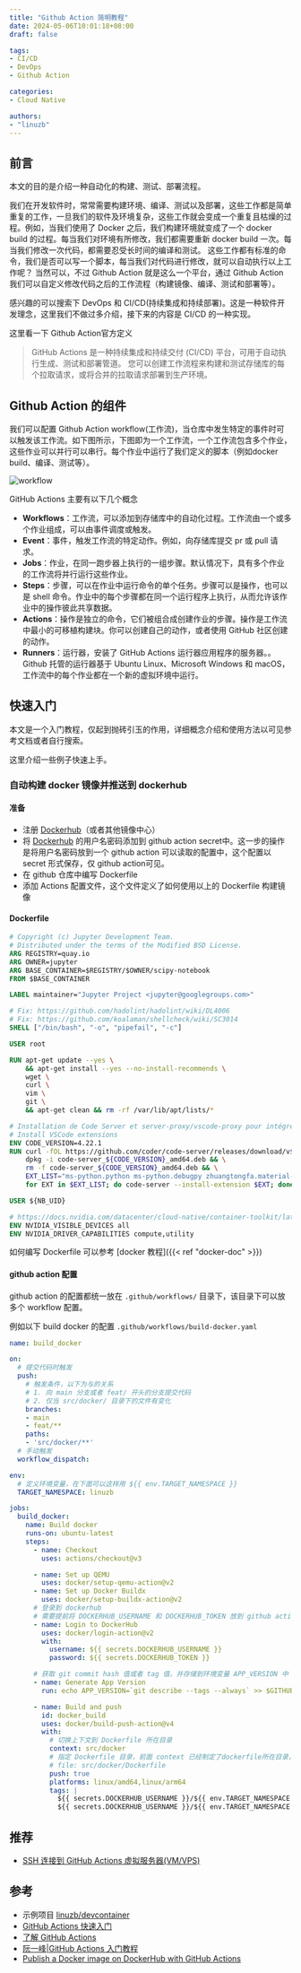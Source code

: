 ```yaml
---
title: "Github Action 简明教程"
date: 2024-05-06T10:01:18+08:00
draft: false

tags:
- CI/CD
- DevOps
- Github Action

categories: 
- Cloud Native

authors:
- "linuzb"
---
```


## 前言

本文的目的是介绍一种自动化的构建、测试、部署流程。

我们在开发软件时，常常需要构建环境、编译、测试以及部署，这些工作都是简单重复的工作，一旦我们的软件及环境复杂，这些工作就会变成一个重复且枯燥的过程。例如，当我们使用了 Docker 之后，我们构建环境就变成了一个 docker build 的过程。每当我们对环境有所修改，我们都需要重新 docker build 一次。每当我们修改一次代码，都需要忍受长时间的编译和测试。 这些工作都有标准的命令，我们是否可以写一个脚本，每当我们对代码进行修改，就可以自动执行以上工作呢？ 当然可以，不过 Github Action 就是这么一个平台，通过 Github Action 我们可以自定义修改代码之后的工作流程（构建镜像、编译、测试和部署等）。

感兴趣的可以搜索下 DevOps 和 CI/CD(持续集成和持续部署)。这是一种软件开发理念，这里我们不做过多介绍，接下来的内容是 CI/CD 的一种实现。

这里看一下 Github Action官方定义

> GitHub Actions 是一种持续集成和持续交付 (CI/CD) 平台，可用于自动执行生成、测试和部署管道。 您可以创建工作流程来构建和测试存储库的每个拉取请求，或将合并的拉取请求部署到生产环境。

## Github Action 的组件

我们可以配置 Github Action workflow(工作流)，当仓库中发生特定的事件时可以触发该工作流。如下图所示，下图即为一个工作流，一个工作流包含多个作业，这些作业可以并行可以串行。每个作业中运行了我们定义的脚本（例如docker build、编译、测试等）。

![workflow](https://docs.github.com/assets/cb-25535/mw-1440/images/help/actions/overview-actions-simple.webp)

GitHub Actions 主要有以下几个概念

- **Workflows**：工作流，可以添加到存储库中的自动化过程。工作流由一个或多个作业组成，可以由事件调度或触发。
- **Event**：事件，触发工作流的特定动作。例如，向存储库提交 pr 或 pull 请求。
- **Jobs**：作业，在同一跑步器上执行的一组步骤。默认情况下，具有多个作业的工作流将并行运行这些作业。
- **Steps**：步骤，可以在作业中运行命令的单个任务。步骤可以是操作，也可以是 shell 命令。作业中的每个步骤都在同一个运行程序上执行，从而允许该作业中的操作彼此共享数据。
- **Actions**：操作是独立的命令，它们被组合成创建作业的步骤。操作是工作流中最小的可移植构建块。你可以创建自己的动作，或者使用 GitHub 社区创建的动作。
- **Runners**：运行器，安装了 GitHub Actions 运行器应用程序的服务器。。Github 托管的运行器基于 Ubuntu Linux、Microsoft Windows 和 macOS，工作流中的每个作业都在一个新的虚拟环境中运行。

## 快速入门

本文是一个入门教程，仅起到抛砖引玉的作用，详细概念介绍和使用方法以可见参考文档或者自行搜索。

这里介绍一些例子快速上手。

### 自动构建 docker 镜像并推送到 dockerhub

#### 准备

- 注册 [Dockerhub](https://hub.docker.com/)（或者其他镜像中心）
- 将 [Dockerhub](https://hub.docker.com/) 的用户名密码添加到 github action secret中。这一步的操作是将用户名密码放到一个 github action 可以读取的配置中，这个配置以 secret 形式保存，仅 github action可见。
- 在 github 仓库中编写 Dockerfile
- 添加 Actions 配置文件，这个文件定义了如何使用以上的 Dockerfile 构建镜像

#### Dockerfile

```dockerfile
# Copyright (c) Jupyter Development Team.
# Distributed under the terms of the Modified BSD License.
ARG REGISTRY=quay.io
ARG OWNER=jupyter
ARG BASE_CONTAINER=$REGISTRY/$OWNER/scipy-notebook
FROM $BASE_CONTAINER

LABEL maintainer="Jupyter Project <jupyter@googlegroups.com>"

# Fix: https://github.com/hadolint/hadolint/wiki/DL4006
# Fix: https://github.com/koalaman/shellcheck/wiki/SC3014
SHELL ["/bin/bash", "-o", "pipefail", "-c"]

USER root

RUN apt-get update --yes \
    && apt-get install --yes --no-install-recommends \
    wget \
    curl \
    vim \
    git \
    && apt-get clean && rm -rf /var/lib/apt/lists/*

# Installation de Code Server et server-proxy/vscode-proxy pour intégrer Code dans JupyterLab
# Install VSCode extensions
ENV CODE_VERSION=4.22.1
RUN curl -fOL https://github.com/coder/code-server/releases/download/v$CODE_VERSION/code-server_${CODE_VERSION}_amd64.deb && \
    dpkg -i code-server_${CODE_VERSION}_amd64.deb && \
    rm -f code-server_${CODE_VERSION}_amd64.deb && \
    EXT_LIST="ms-python.python ms-python.debugpy zhuangtongfa.material-theme" && \
    for EXT in $EXT_LIST; do code-server --install-extension $EXT; done

USER ${NB_UID}

# https://docs.nvidia.com/datacenter/cloud-native/container-toolkit/latest/docker-specialized.html#dockerfiles
ENV NVIDIA_VISIBLE_DEVICES all
ENV NVIDIA_DRIVER_CAPABILITIES compute,utility
```

如何编写 Dockerfile 可以参考 [docker 教程]({{< ref "docker-doc" >}})

#### github action 配置

github action 的配置都统一放在 `.github/workflows/` 目录下，该目录下可以放多个 workflow 配置。

例如以下 build docker 的配置 `.github/workflows/build-docker.yaml`

```yaml
name: build_docker

on:
  # 提交代码时触发
  push:
    # 触发条件，以下为与的关系
    # 1. 向 main 分支或者 feat/ 开头的分支提交代码
    # 2. 仅当 src/docker/ 目录下的文件有变化
    branches:
    - main
    - feat/**
    paths:
    - 'src/docker/**'
  # 手动触发
  workflow_dispatch:

env:
  # 定义环境变量，在下面可以这样用 ${{ env.TARGET_NAMESPACE }}
  TARGET_NAMESPACE: linuzb

jobs:
  build_docker:
    name: Build docker
    runs-on: ubuntu-latest
    steps:
      - name: Checkout
        uses: actions/checkout@v3

      - name: Set up QEMU
        uses: docker/setup-qemu-action@v2
      - name: Set up Docker Buildx
        uses: docker/setup-buildx-action@v2
      # 登录到 dockerhub
      # 需要提前将 DOCKERHUB_USERNAME 和 DOCKERHUB_TOKEN 放到 github action secret 中
      - name: Login to DockerHub
        uses: docker/login-action@v2
        with:
          username: ${{ secrets.DOCKERHUB_USERNAME }}
          password: ${{ secrets.DOCKERHUB_TOKEN }}

      # 获取 git commit hash 值或者 tag 值，并存储到环境变量 APP_VERSION 中
      - name: Generate App Version
        run: echo APP_VERSION=`git describe --tags --always` >> $GITHUB_ENV

      - name: Build and push
        id: docker_build
        uses: docker/build-push-action@v4
        with:
          # 切换上下文到 Dockerfile 所在目录
          context: src/docker
          # 指定 Dockerfile 目录，前面 context 已经制定了dockerfile所在目录，这里可以忽略
          # file: src/docker/Dockerfile
          push: true
          platforms: linux/amd64,linux/arm64
          tags: |
            ${{ secrets.DOCKERHUB_USERNAME }}/${{ env.TARGET_NAMESPACE }}:${{ github.ref_name }}
            ${{ secrets.DOCKERHUB_USERNAME }}/${{ env.TARGET_NAMESPACE }}:latest
```

## 推荐

- [SSH 连接到 GitHub Actions 虚拟服务器(VM/VPS)](https://p3terx.com/archives/ssh-to-the-github-actions-virtual-server-environment.html)

## 参考

- 示例项目 [linuzb/devcontainer](https://github.com/linuzb/devcontainer)
- [GitHub Actions 快速入门](https://docs.github.com/zh/actions/quickstart)
- [了解 GitHub Actions](https://docs.github.com/zh/actions/learn-github-actions/understanding-github-actions?learn=getting_started&learnProduct=actions)
- [阮一峰|GitHub Actions 入门教程](https://www.ruanyifeng.com/blog/2019/09/getting-started-with-github-actions.html)
- [Publish a Docker image on DockerHub with GitHub Actions](https://blog.pradumnasaraf.dev/dockerhub-githubactions)